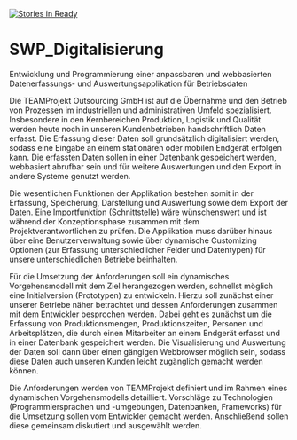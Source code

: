 [![Stories in Ready](https://badge.waffle.io/MichaelHae/SWP_Digitalisierung.png?label=ready&title=Ready)](https://waffle.io/MichaelHae/SWP_Digitalisierung?utm_source=badge)
# SWP_Digitalisierung
Entwicklung und Programmierung einer anpassbaren und webbasierten Datenerfassungs- und Auswertungsapplikation für Betriebsdaten

Die TEAMProjekt Outsourcing GmbH ist auf die Übernahme und den Betrieb von Prozessen im industriellen und administrativen Umfeld spezialisiert. Insbesondere in den Kernbereichen Produktion, Logistik und Qualität werden heute noch in unseren Kundenbetrieben handschriftlich Daten erfasst. Die Erfassung dieser Daten soll grundsätzlich digitalisiert werden, sodass eine Eingabe an einem stationären oder mobilen Endgerät erfolgen kann. Die erfassten Daten sollen in einer Datenbank gespeichert werden, webbasiert abrufbar sein und für weitere Auswertungen und den Export in andere Systeme genutzt werden.

Die wesentlichen Funktionen der Applikation bestehen somit in der Erfassung, Speicherung, Darstellung und Auswertung sowie dem Export der Daten. Eine Importfunktion (Schnittstelle) wäre wünschenswert und ist während der Konzeptionsphase zusammen mit dem Projektverantwortlichen zu prüfen. Die Applikation muss darüber hinaus über eine Benutzerverwaltung sowie über dynamische Customizing Optionen (zur Erfassung unterschiedlicher Felder und Datentypen) für unsere unterschiedlichen Betriebe beinhalten.

Für die Umsetzung der Anforderungen soll ein dynamisches Vorgehensmodell mit dem Ziel herangezogen werden, schnellst möglich eine Initialversion (Prototypen) zu entwickeln. Hierzu soll zunächst einer unserer Betriebe näher betrachtet und dessen Anforderungen zusammen mit dem Entwickler besprochen werden. Dabei geht es zunächst um die Erfassung von Produktionsmengen, Produktionszeiten, Personen und Arbeitsplätzen, die durch einen Mitarbeiter an einem Endgerät erfasst und in einer Datenbank gespeichert werden. Die Visualisierung und Auswertung der Daten soll dann über einen gängigen Webbrowser möglich sein, sodass diese Daten auch unseren Kunden leicht zugänglich gemacht werden können.

Die Anforderungen werden von TEAMProjekt definiert und im Rahmen eines dynamischen Vorgehensmodells detailliert. Vorschläge zu Technologien (Programmiersprachen und -umgebungen, Datenbanken, Frameworks) für die Umsetzung sollen vom Entwickler gemacht werden. Anschließend sollen diese gemeinsam diskutiert und ausgewählt werden.
